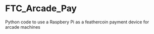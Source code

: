 FTC_Arcade_Pay
==============

Python code to use a Raspbery Pi as a feathercoin payment device for arcade machines
